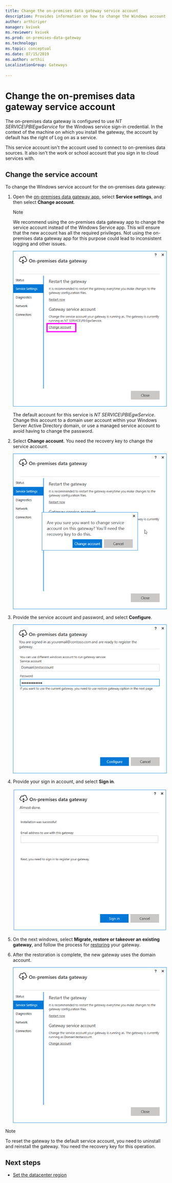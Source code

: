 ```yaml
---
title: Change the on-premises data gateway service account
description: Provides information on how to change the Windows account for the on-premises data gateway service.
author: arthiriyer
manager: kvivek
ms.reviewer: kvivek
ms.prod: on-premises-data-gateway
ms.technology:
ms.topic: conceptual
ms.date: 07/15/2019
ms.author: arthii
LocalizationGroup: Gateways

---
```


# Change the on-premises data gateway service account

The on-premises data gateway is configured to use *NT SERVICE\PBIEgwService* for the Windows service sign-in credential. In the context of the machine on which you install the gateway, the account by default has the right of Log on as a service.

This service account isn't the account used to connect to on-premises data sources. It also isn't the work or school account that you sign in to cloud services with.

## Change the service account

To change the Windows service account for the on-premises data gateway:

1. Open the [on-premises data gateway app](service-gateway-app.md), select **Service settings**, and then select **Change account**.

   >[!Note]
   > We recommend using the on-premises data gateway app to change the service account instead of the Windows Service app. This will ensure that the new account has all the required privileges. Not using the on-premises data gateway app for this purpose could lead to inconsistent logging and other issues.

   ![Service settings](media/service-gateway-service-account/service-settings.png)

    The default account for this service is *NT SERVICE\PBIEgwService*. Change this account to a domain user account within your Windows Server Active Directory domain, or use a managed service account to avoid having to change the password.

1. Select **Change account**. You need the recovery key to change the service account.

   ![Change account](media/service-gateway-service-account/change-account.png)

1. Provide the service account and password, and select **Configure**.

   ![Configure account](media/service-gateway-service-account/configure-account.png)

1. Provide your sign in account, and select **Sign in**.

   ![Account sign-in](media/service-gateway-service-account/account-sign-in.png)

1. On the next windows, select **Migrate, restore or takeover an existing gateway**, and follow the process for [restoring](service-gateway-migrate.md) your gateway.

1. After the restoration is complete, the new gateway uses the domain account.

   ![Domain account](media/service-gateway-service-account/domain-account.png)
   
   
> [!NOTE]
> To reset the gateway to the default service account, you need to uninstall and reinstall the gateway. You need the recovery key for this operation.
>

## Next steps

* [Set the datacenter region](service-gateway-data-region.md)  
 
